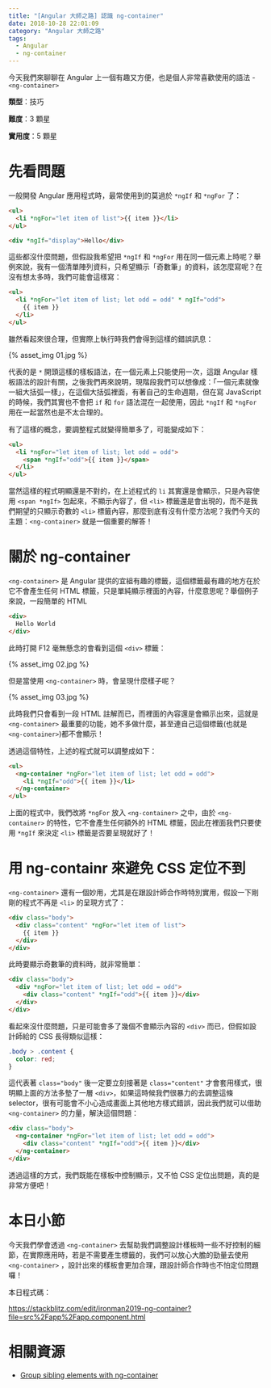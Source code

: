 ```yaml
---
title: "[Angular 大師之路] 認識 ng-container"
date: 2018-10-28 22:01:09
category: "Angular 大師之路"
tags:
  - Angular
  - ng-container
---
```


今天我們來聊聊在 Angular 上一個有趣又方便，也是個人非常喜歡使用的語法 - `<ng-container>`

<!-- more -->

**類型**：技巧

**難度**：3 顆星

**實用度**：5 顆星

# 先看問題

一般開發 Angular 應用程式時，最常使用到的莫過於 `*ngIf` 和 `*ngFor` 了：

```html
<ul>
  <li *ngFor="let item of list">{{ item }}</li>
</ul>

<div *ngIf="display">Hello</div>
```

這些都沒什麼問題，但假設我希望把 `*ngIf` 和 `*ngFor` 用在同一個元素上時呢？舉例來說，我有一個清單陣列資料，只希望顯示「奇數筆」的資料，該怎麼寫呢？在沒有想太多時，我們可能會這樣寫：

```html
<ul>
  <li *ngFor="let item of list; let odd = odd" * ngIf="odd">
    {{ item }}
  </li>
</ul>
```

雖然看起來很合理，但實際上執行時我們會得到這樣的錯誤訊息：

{% asset_img 01.jpg %}

代表的是 `*` 開頭這樣的樣板語法，在一個元素上只能使用一次，這跟 Angular 樣板語法的設計有關，之後我們再來說明，現階段我們可以想像成：「一個元素就像一組大括弧一樣」，在這個大括弧裡面，有著自己的生命週期，但在寫 JavaScript 的時候，我們其實也不會把 `if` 和 `for` 語法混在一起使用，因此 `*ngIf` 和 `*ngFor` 用在一起當然也是不太合理的。

有了這樣的概念，要調整程式就變得簡單多了，可能變成如下：

```html
<ul>
  <li *ngFor="let item of list; let odd = odd">
    <span *ngIf="odd">{{ item }}</span>
  </li>
</ul>
```

當然這樣的程式明顯還是不對的，在上述程式的 `li` 其實還是會顯示，只是內容使用 `<span *ngIf>` 包起來，不顯示內容了，但 `<li>` 標籤還是會出現的，而不是我們期望的只顯示奇數的 `<li>` 標籤內容，那麼到底有沒有什麼方法呢？我們今天的主題：`<ng-container>` 就是一個重要的解答！

# 關於 ng-container

`<ng-container>` 是 Angular 提供的宜組有趣的標籤，這個標籤最有趣的地方在於它不會產生任何 HTML 標籤，只是單純顯示裡面的內容，什麼意思呢？舉個例子來說，一段簡單的 HTML

```html
<div>
  Hello World
</div>
```

此時打開 F12 毫無懸念的會看到這個 `<div>` 標籤：

{% asset_img 02.jpg %}

但是當使用 `<ng-container>` 時，會呈現什麼樣子呢？

{% asset_img 03.jpg %}

此時我們只會看到一段 HTML 註解而已，而裡面的內容還是會顯示出來，這就是 `<ng-container>` 最重要的功能，她不多做什麼，甚至連自己這個標籤(也就是 `<ng-container>`)都不會顯示！

透過這個特性，上述的程式就可以調整成如下：

```html
<ul>
  <ng-container *ngFor="let item of list; let odd = odd">
    <li *ngIf="odd">{{ item }}</li>
  </ng-container>
</ul>
```

上面的程式中，我們改將 `*ngFor` 放入 `<ng-container>` 之中，由於 `<ng-container>` 的特性，它不會產生任何額外的 HTML 標籤，因此在裡面我們只要使用 `*ngIf` 來決定 `<li>` 標籤是否要呈現就好了！

# 用 ng-containr 來避免 CSS 定位不到

`<ng-container>` 還有一個妙用，尤其是在跟設計師合作時特別實用，假設一下剛剛的程式不再是 `<li>` 的呈現方式了：

```html
<div class="body">
  <div class="content" *ngFor="let item of list">
    {{ item }}
  </div>
</div>
```

此時要顯示奇數筆的資料時，就非常簡單：

```html
<div class="body">
  <div *ngFor="let item of list; let odd = odd">
    <div class="content" *ngIf="odd">{{ item }}</div>
  </div>
</div>
```

看起來沒什麼問題，只是可能會多了幾個不會顯示內容的 `<div>` 而已，但假如設計師給的 CSS 長得類似這樣：

```css
.body > .content {
  color: red;
}
```

這代表著 `class="body"` 後一定要立刻接著是 `class="content"` 才會套用樣式，很明顯上面的方法多墊了一層 `<div>`，如果這時候我們很暴力的去調整這條 selector，很有可能會不小心造成畫面上其他地方樣式錯誤，因此我們就可以借助 `<ng-container>` 的力量，解決這個問題：

```html
<div class="body">
  <ng-container *ngFor="let item of list; let odd = odd">
    <div class="content" *ngIf="odd">{{ item }}</div>
  </ng-container>
</div>
```

透過這樣的方式，我們既能在樣板中控制顯示，又不怕 CSS 定位出問題，真的是非常方便吧！

# 本日小節

今天我們學會透過 `<ng-container>` 去幫助我們調整設計樣板時一些不好控制的細節，在實際應用時，若是不需要產生標籤的，我們可以放心大膽的勁量去使用 `<ng-container>` ，設計出來的樣板會更加合理，跟設計師合作時也不怕定位問題囉！

本日程式碼：

https://stackblitz.com/edit/ironman2019-ng-container?file=src%2Fapp%2Fapp.component.html

# 相關資源

- [Group sibling elements with ng-container](https://angular.io/guide/structural-directives#group-sibling-elements-with-ng-container)

